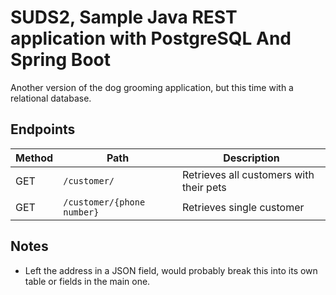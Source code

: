 # SUDS2, Sample Java REST application with PostgreSQL And Spring Boot

Another version of the dog grooming application, but this time with a relational database.

## Endpoints

| Method | Path | Description |
|------|-------------------------------|----------------------------------------|
| GET  | `/customer/`                | Retrieves all customers with their pets |
| GET  | `/customer/{phone number}` | Retrieves single customer |

## Notes

* Left the address in a JSON field, would probably break this into its own table or fields in the main one.
